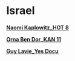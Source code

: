 # Israel

[**Naomi Kaplowitz_HOT 8**](Israel%202724b6c9c5078064a4dfc54704d3e78b/Naomi%20Kaplowitz_HOT%208%202724b6c9c507809a9494d7f61b184fff.md)

[**Orna Ben Dor_KAN 11**](Israel%202724b6c9c5078064a4dfc54704d3e78b/Orna%20Ben%20Dor_KAN%2011%202724b6c9c507802db982e949b54abbac.md)

[**Guy Lavie_Yes Docu**](Israel%202724b6c9c5078064a4dfc54704d3e78b/Guy%20Lavie_Yes%20Docu%202724b6c9c50780449052f43c76ba7ebe.md)